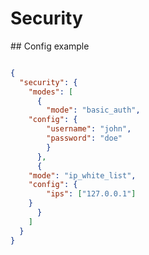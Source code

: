 # Security

## Config example

```json

{
  "security": {
    "modes": [
      {
        "mode": "basic_auth",
	"config": {
		"username": "john",
		"password": "doe"
     	}
      },
      { 
	"mode": "ip_white_list",
	"config": {
		"ips": ["127.0.0.1"]
	}
      }
    ]
  }
}

```
